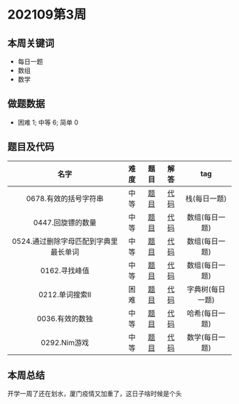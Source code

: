 <!--
 * @Description: 
 * @Autor: Au3C2
 * @Date: 2021-01-11 14:55:49
 * @LastEditors: Au3C2
 * @LastEditTime: 2021-09-20 15:12:18
-->

# 202109第3周

## 本周关键词

* 每日一题
* 数组
* 数学

## 做题数据

* 困难 1; 中等 6; 简单 0

## 题目及代码

|名字|难度|题目|解答|tag|
|:-:|:-:|:-:|:-:|:-:|
|0678.有效的括号字符串|中等|[题目](https://leetcode-cn.com/problems/valid-parenthesis-string/)|[代码](../Code/202109第3周/0678.有效的括号字符串.md)|栈(每日一题)
|0447.回旋镖的数量|中等|[题目](https://leetcode-cn.com/problems/number-of-boomerangs/)|[代码](../Code/202109第3周/0447.回旋镖的数量.md)|数组(每日一题)
|0524.通过删除字母匹配到字典里最长单词|中等|[题目](https://leetcode-cn.com/problems/longest-word-in-dictionary-through-deleting/)|[代码](../Code/202109第3周/0524.通过删除字母匹配到字典里最长单词.md)|数组(每日一题)
|0162.寻找峰值|中等|[题目](https://leetcode-cn.com/problems/find-peak-element/)|[代码](../Code/202109第3周/0162.寻找峰值.md)|数组(每日一题)
|0212.单词搜索II|困难|[题目](https://leetcode-cn.com/problems/word-search-ii/)|[代码](../Code/202109第3周/0212.单词搜索II.md)|字典树(每日一题)
|0036.有效的数独|中等|[题目](https://leetcode-cn.com/problems/valid-sudoku/)|[代码](../Code/202109第3周/0036.有效的数独.md)|哈希(每日一题)
|0292.Nim游戏|中等|[题目](https://leetcode-cn.com/problems/nim-game/)|[代码](../Code/202109第3周/0292.Nim游戏.md)|数学(每日一题)

## 本周总结

开学一周了还在划水，厦门疫情又加重了，这日子啥时候是个头